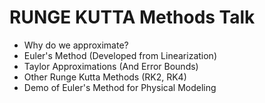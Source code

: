 # RUNGE KUTTA Methods Talk

* Why do we approximate?
* Euler's Method (Developed from Linearization)
* Taylor Approximations (And Error Bounds)
* Other Runge Kutta Methods (RK2, RK4)
* Demo of Euler's Method for Physical Modeling